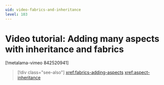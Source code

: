 ```yaml
---
uid: video-fabrics-and-inheritance
level: 103
---
```


# Video tutorial: Adding many aspects with inheritance and fabrics

[!metalama-vimeo 842520941]

> [!div class="see-also"]
> <xref:fabrics-adding-aspects>
> <xref:aspect-inheritance>
